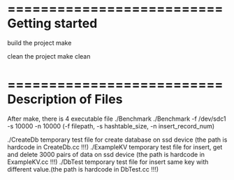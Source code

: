 ==========================
Getting started
==========================

build the project
    make

clean the project 
    make clean


==========================
Description of Files
==========================

After make, there is 4 executable file
./Benchmark
    ./Benchmark -f /dev/sdc1 -s 10000 -n 10000 (-f filepath, -s hashtable_size, -n insert_record_num)
    
./CreateDb
    temporary test file for create database on ssd device (the path is hardcode in CreateDb.cc !!!)
./ExampleKV
    temporary test file for insert, get and delete 3000 pairs of data on ssd device (the path is hardcode in ExampleKV.cc !!!)
./DbTest
    temporary test file for insert same key with different value.(the path is hardcode in DbTest.cc !!!) 
